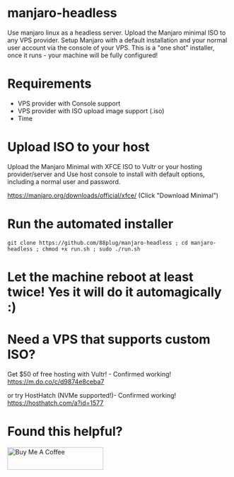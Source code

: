 # manjaro-headless
Use manjaro linux as a headless server.  Upload the Manjaro minimal ISO to any VPS provider.  Setup Manjaro with a default installation and your normal user account via the console of your VPS. This is a "one shot" installer, once it runs - your machine will be fully configured!

# Requirements
- VPS provider with Console support
- VPS provider with ISO upload image support (.iso)
- Time

# Upload ISO to your host
Upload the Manjaro Minimal with XFCE ISO to Vultr or your hosting provider/server and 
Use host console to install with default options, including a normal user and password.

https://manjaro.org/downloads/official/xfce/
(Click "Download Minimal")

# Run the automated installer

```git clone https://github.com/88plug/manjaro-headless ; cd manjaro-headless ; chmod +x run.sh ; sudo ./run.sh```

# Let the machine reboot at least twice! Yes it will do it automagically :)

# Need a VPS that supports custom ISO?

Get $50 of free hosting with Vultr! - Confirmed working!
https://m.do.co/c/d9874e8ceba7

or try HostHatch (NVMe supported!)- Confirmed working!
https://hosthatch.com/a?id=1577

# Found this helpful?

<a href="https://www.buymeacoffee.com/88plug" target="_blank"><img src="https://cdn.buymeacoffee.com/buttons/default-orange.png" alt="Buy Me A Coffee" style="height: 51px !important;width: 217px !important;" ></a>
